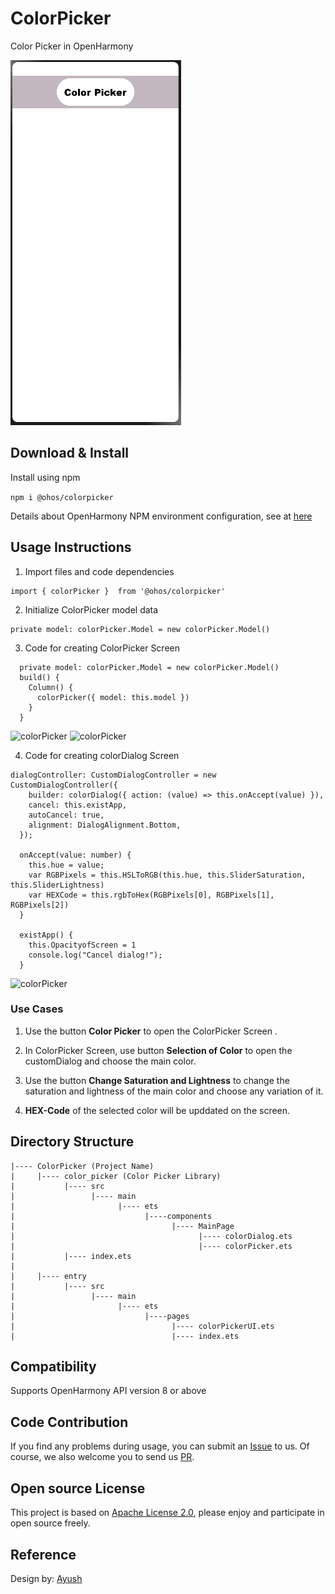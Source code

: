 # ColorPicker
Color Picker in OpenHarmony

 ![colorPicker](screenshots/ColorPickerAnimation.gif)
 


## Download & Install
Install using npm

```npm i @ohos/colorpicker```

Details about OpenHarmony NPM environment configuration, see at [here](https://gitee.com/openharmony-tpc/docs/blob/master/OpenHarmony_npm_usage.md)


## Usage Instructions
1. Import files and code dependencies
```
import { colorPicker }  from '@ohos/colorpicker'
```
2. Initialize ColorPicker model data
```
private model: colorPicker.Model = new colorPicker.Model()
```
3. Code for creating ColorPicker Screen
```
  private model: colorPicker.Model = new colorPicker.Model()
  build() {
    Column() {
      colorPicker({ model: this.model })
    }
  }
  ```
  
 ![colorPicker](screenshots/colorPicker-1.png)
 ![colorPicker](screenshots/colorPicker-2.png)
  
4. Code for creating colorDialog Screen
```
dialogController: CustomDialogController = new CustomDialogController({
    builder: colorDialog({ action: (value) => this.onAccept(value) }),
    cancel: this.existApp,
    autoCancel: true,
    alignment: DialogAlignment.Bottom,
  });
  
  onAccept(value: number) {
    this.hue = value;
    var RGBPixels = this.HSLToRGB(this.hue, this.SliderSaturation, this.SliderLightness)
    var HEXCode = this.rgbToHex(RGBPixels[0], RGBPixels[1], RGBPixels[2])
  }

  existApp() {
    this.OpacityofScreen = 1
    console.log("Cancel dialog!");
  }
  ```

 ![colorPicker](screenshots/colorDialog.png)



### Use Cases
1. Use the button **Color Picker** to open the ColorPicker Screen .

2. In ColorPicker Screen, use button **Selection of Color** to open the customDialog and choose the main color.

3. Use the button **Change Saturation and Lightness** to change the saturation and lightness of the main color and choose any variation of it.

4. **HEX-Code** of the selected color will be upddated on the screen.



## Directory Structure
```
|---- ColorPicker (Project Name)
|     |---- color_picker (Color Picker Library)
|           |---- src
|                 |---- main
|                       |---- ets
|                             |----components
|                                   |---- MainPage
|                                         |---- colorDialog.ets
|                                         |---- colorPicker.ets
|           |---- index.ets
|
|     |---- entry
|           |---- src
|                 |---- main
|                       |---- ets
|                             |----pages
|                                   |---- colorPickerUI.ets
|                                   |---- index.ets

```

## Compatibility
Supports OpenHarmony API version 8 or above

## Code Contribution

If you find any problems during usage, you can submit
an [Issue](https://github.com/Applib-OpenHarmony/ColorPicker/issues) to us. Of course, we also welcome you to
send us [PR](https://github.com/Applib-OpenHarmony/ColorPicker/pulls).

## Open source License

This project is based
on [Apache License 2.0](https://github.com/Applib-OpenHarmony/ColorPicker/blob/main/LICENSE), please enjoy and
participate in open source freely.

## Reference
Design by: [Ayush](https://github.com/AyushLM)
